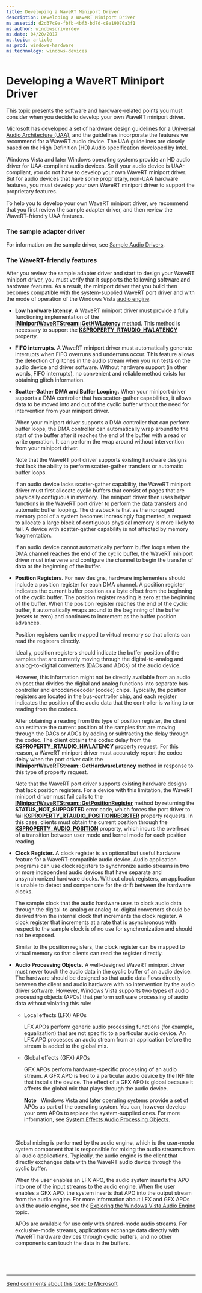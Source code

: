 ```yaml
---
title: Developing a WaveRT Miniport Driver
description: Developing a WaveRT Miniport Driver
ms.assetid: d2d37c9e-fbfb-4bf3-bd7d-c8e19070a3f1
ms.author: windowsdriverdev
ms.date: 04/20/2017
ms.topic: article
ms.prod: windows-hardware
ms.technology: windows-devices
---
```


# Developing a WaveRT Miniport Driver


This topic presents the software and hardware-related points you must consider when you decide to develop your own WaveRT miniport driver.

Microsoft has developed a set of hardware design guidelines for a [Universal Audio Architecture (UAA),](http://go.microsoft.com/fwlink/p/?linkid=30850) and the guidelines incorporate the features we recommend for a WaveRT audio device. The UAA guidelines are closely based on the High Definition (HD) Audio specification developed by Intel.

Windows Vista and later Windows operating systems provide an HD audio driver for UAA-compliant audio devices. So if your audio device is UAA-compliant, you do not have to develop your own WaveRT miniport driver. But for audio devices that have some proprietary, non-UAA hardware features, you must develop your own WaveRT miniport driver to support the proprietary features.

To help you to develop your own WaveRT miniport driver, we recommend that you first review the sample adapter driver, and then review the WaveRT-friendly UAA features.

### <span id="the_sample_adapter_driver"></span><span id="THE_SAMPLE_ADAPTER_DRIVER"></span>The sample adapter driver

For information on the sample driver, see [Sample Audio Drivers](sample-audio-drivers.md).

### <span id="the_wavert_friendly_features"></span><span id="THE_WAVERT_FRIENDLY_FEATURES"></span>The WaveRT-friendly features

After you review the sample adapter driver and start to design your WaveRT miniport driver, you must verify that it supports the following software and hardware features. As a result, the miniport driver that you build then becomes compatible with the system-supplied WaveRT port driver and with the mode of operation of the Windows Vista [audio engine](exploring-the-windows-vista-audio-engine.md).

-   **Low hardware latency.** A WaveRT miniport driver must provide a fully functioning implementation of the [**IMiniportWaveRTStream::GetHWLatency**](https://msdn.microsoft.com/library/windows/hardware/ff536747) method. This method is necessary to support the [**KSPROPERTY\_RTAUDIO\_HWLATENCY**](https://msdn.microsoft.com/library/windows/hardware/ff537378) property.

-   **FIFO interrupts.** A WaveRT miniport driver must automatically generate interrupts when FIFO overruns and underruns occur. This feature allows the detection of glitches in the audio stream when you run tests on the audio device and driver software. Without hardware support (in other words, FIFO interrupts), no convenient and reliable method exists for obtaining glitch information.

-   **Scatter-Gather DMA and Buffer Looping.** When your miniport driver supports a DMA controller that has scatter-gather capabilities, it allows data to be moved into and out of the cyclic buffer without the need for intervention from your miniport driver.

    When your miniport driver supports a DMA controller that can perform buffer loops, the DMA controller can automatically wrap around to the start of the buffer after it reaches the end of the buffer with a read or write operation. It can perform the wrap around without intervention from your miniport driver.

    Note that the WaveRT port driver supports existing hardware designs that lack the ability to perform scatter-gather transfers or automatic buffer loops.

    If an audio device lacks scatter-gather capability, the WaveRT miniport driver must first allocate cyclic buffers that consist of pages that are physically contiguous in memory. The miniport driver then uses helper functions in the WaveRT port driver to perform the data transfers and automatic buffer looping. The drawback is that as the nonpaged memory pool of a system becomes increasingly fragmented, a request to allocate a large block of contiguous physical memory is more likely to fail. A device with scatter-gather capability is not affected by memory fragmentation.

    If an audio device cannot automatically perform buffer loops when the DMA channel reaches the end of the cyclic buffer, the WaveRT miniport driver must intervene and configure the channel to begin the transfer of data at the beginning of the buffer.

-   **Position Registers.** For new designs, hardware implementers should include a position register for each DMA channel. A position register indicates the current buffer position as a byte offset from the beginning of the cyclic buffer. The position register reading is zero at the beginning of the buffer. When the position register reaches the end of the cyclic buffer, it automatically wraps around to the beginning of the buffer (resets to zero) and continues to increment as the buffer position advances.

    Position registers can be mapped to virtual memory so that clients can read the registers directly.

    Ideally, position registers should indicate the buffer position of the samples that are currently moving through the digital-to-analog and analog-to-digital converters (DACs and ADCs) of the audio device.

    However, this information might not be directly available from an audio chipset that divides the digital and analog functions into separate bus-controller and encoder/decoder (codec) chips. Typically, the position registers are located in the bus-controller chip, and each register indicates the position of the audio data that the controller is writing to or reading from the codecs.

    After obtaining a reading from this type of position register, the client can estimate the current position of the samples that are moving through the DACs or ADCs by adding or subtracting the delay through the codec. The client obtains the codec delay from the **KSPROPERTY\_RTAUDIO\_HWLATENCY** property request. For this reason, a WaveRT miniport driver must accurately report the codec delay when the port driver calls the **IMiniportWaveRTStream::GetHardwareLatency** method in response to this type of property request.

    Note that the WaveRT port driver supports existing hardware designs that lack position registers. For a device with this limitation, the WaveRT miniport driver must fail calls to the [**IMiniportWaveRTStream::GetPositionRegister**](https://msdn.microsoft.com/library/windows/hardware/ff536752) method by returning the **STATUS\_NOT\_SUPPORTED** error code, which forces the port driver to fail [**KSPROPERTY\_RTAUDIO\_POSITIONREGISTER**](https://msdn.microsoft.com/library/windows/hardware/ff537381) property requests. In this case, clients must obtain the current position through the [**KSPROPERTY\_AUDIO\_POSITION**](https://msdn.microsoft.com/library/windows/hardware/ff537297) property, which incurs the overhead of a transition between user mode and kernel mode for each position reading.

-   **Clock Register.** A clock register is an optional but useful hardware feature for a WaveRT-compatible audio device. Audio application programs can use clock registers to synchronize audio streams in two or more independent audio devices that have separate and unsynchronized hardware clocks. Without clock registers, an application is unable to detect and compensate for the drift between the hardware clocks.

    The sample clock that the audio hardware uses to clock audio data through the digital-to-analog or analog-to-digital converters should be derived from the internal clock that increments the clock register. A clock register that increments at a rate that is asynchronous with respect to the sample clock is of no use for synchronization and should not be exposed.

    Similar to the position registers, the clock register can be mapped to virtual memory so that clients can read the register directly.

-   **Audio Processing Objects.** A well-designed WaveRT miniport driver must never touch the audio data in the cyclic buffer of an audio device. The hardware should be designed so that audio data flows directly between the client and audio hardware with no intervention by the audio driver software. However, Windows Vista supports two types of audio processing objects (APOs) that perform software processing of audio data without violating this rule:

    -   Local effects (LFX) APOs

        LFX APOs perform generic audio processing functions (for example, equalization) that are not specific to a particular audio device. An LFX APO processes an audio stream from an application before the stream is added to the global mix.

    -   Global effects (GFX) APOs

        GFX APOs perform hardware-specific processing of an audio stream. A GFX APO is tied to a particular audio device by the INF file that installs the device. The effect of a GFX APO is global because it affects the global mix that plays through the audio device.

        **Note**   Windows Vista and later operating systems provide a set of APOs as part of the operating system. You can, however develop your own APOs to replace the system-supplied ones. For more information, see [System Effects Audio Processing Objects](system-effects-audio-processing-objects.md).

         

    Global mixing is performed by the audio engine, which is the user-mode system component that is responsible for mixing the audio streams from all audio applications. Typically, the audio engine is the client that directly exchanges data with the WaveRT audio device through the cyclic buffer.

    When the user enables an LFX APO, the audio system inserts the APO into one of the input streams to the audio engine. When the user enables a GFX APO, the system inserts that APO into the output stream from the audio engine. For more information about LFX and GFX APOs and the audio engine, see the [Exploring the Windows Vista Audio Engine](exploring-the-windows-vista-audio-engine.md) topic.

    APOs are available for use only with shared-mode audio streams. For exclusive-mode streams, applications exchange data directly with WaveRT hardware devices through cyclic buffers, and no other components can touch the data in the buffers.

 

 


--------------------
[Send comments about this topic to Microsoft](mailto:wsddocfb@microsoft.com?subject=Documentation%20feedback%20[audio\audio]:%20Developing%20a%20WaveRT%20Miniport%20Driver%20%20RELEASE:%20%287/18/2016%29&body=%0A%0APRIVACY%20STATEMENT%0A%0AWe%20use%20your%20feedback%20to%20improve%20the%20documentation.%20We%20don't%20use%20your%20email%20address%20for%20any%20other%20purpose,%20and%20we'll%20remove%20your%20email%20address%20from%20our%20system%20after%20the%20issue%20that%20you're%20reporting%20is%20fixed.%20While%20we're%20working%20to%20fix%20this%20issue,%20we%20might%20send%20you%20an%20email%20message%20to%20ask%20for%20more%20info.%20Later,%20we%20might%20also%20send%20you%20an%20email%20message%20to%20let%20you%20know%20that%20we've%20addressed%20your%20feedback.%0A%0AFor%20more%20info%20about%20Microsoft's%20privacy%20policy,%20see%20http://privacy.microsoft.com/default.aspx. "Send comments about this topic to Microsoft")



